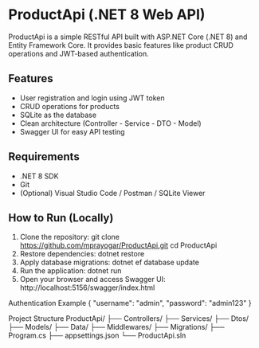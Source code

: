 # ProductApi (.NET 8 Web API)

ProductApi is a simple RESTful API built with ASP.NET Core (.NET 8) and Entity Framework Core. It provides basic features like product CRUD operations and JWT-based authentication.

## Features

- User registration and login using JWT token
- CRUD operations for products
- SQLite as the database
- Clean architecture (Controller - Service - DTO - Model)
- Swagger UI for easy API testing

## Requirements

- .NET 8 SDK
- Git
- (Optional) Visual Studio Code / Postman / SQLite Viewer

## How to Run (Locally)

1. Clone the repository:
   git clone https://github.com/mprayogar/ProductApi.git
   cd ProductApi
2. Restore dependencies:
   dotnet restore
3. Apply database migrations:
   dotnet ef database update
4. Run the application:
   dotnet run
5. Open your browser and access Swagger UI:
   http://localhost:5156/swagger/index.html

Authentication Example
{
"username": "admin",
"password": "admin123"
}

Project Structure
ProductApi/
├── Controllers/
├── Services/
├── Dtos/
├── Models/
├── Data/
├── Middlewares/
├── Migrations/
├── Program.cs
├── appsettings.json
└── ProductApi.sln
